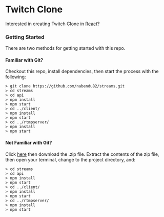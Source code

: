 # Twitch Clone

Interested in creating Twitch Clone in [React](https://medium.com/@nabendu82/create-a-twitch-clone-using-react-1-25448cd92c0a)?

### Getting Started

There are two methods for getting started with this repo.

#### Familiar with Git?
Checkout this repo, install dependencies, then start the process with the following:

```
> git clone https://github.com/nabendu82/streams.git
> cd streams
> cd api
> npm install
> npm start
> cd ../client/
> npm install
> npm start
> cd ../rtmpserver/
> npm install
> npm start
```

#### Not Familiar with Git?
Click [here](https://github.com/nabendu82/streams/archive/master.zip) then download the .zip file.  Extract the contents of the zip file, then open your terminal, change to the project directory, and:

```
> cd streams
> cd api
> npm install
> npm start
> cd ../client/
> npm install
> npm start
> cd ../rtmpserver/
> npm install
> npm start
```



